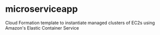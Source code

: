# microserviceapp
Cloud Formation template to instantiate managed clusters of EC2s using Amazon's Elastic Container Service
